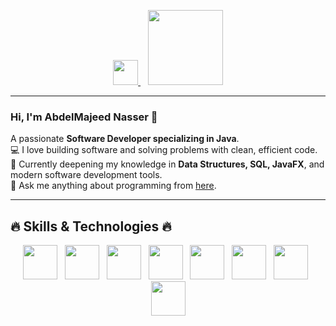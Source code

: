 <p align="center">
  <a href="https://www.linkedin.com/in/عبدالمجيد-ناصر-a04081298" target="_blank">
    <img src="https://cdn-icons-png.flaticon.com/512/174/174857.png" width="40" height="40"/>
  </a>
  &nbsp;&nbsp;
  <a href="https://codeforces.com/profile/mj.naser2005" target="_blank">
    <img src="https://sta.codeforces.com/s/97947/images/codeforces-logo-with-telegram.png" width="120"/>
  </a>
</p>

---

### Hi, I'm AbdelMajeed Nasser 👋  
A passionate **Software Developer specializing in Java**.  
💻 I love building software and solving problems with clean, efficient code.  
🧠 Currently deepening my knowledge in **Data Structures, SQL, JavaFX**, and modern software development tools.  
💬 Ask me anything about programming from [here](mailto:mj.naser2005@gmail.com).

---

## 🔥 Skills & Technologies 🔥  

<p align="center">
  <img src="https://cdn.jsdelivr.net/gh/devicons/devicon/icons/java/java-original.svg" width="55" height="55"/>
  &nbsp;
  <img src="https://share.google/images/f3WqyVLb02sOpvZEG" width="55" height="55"/> <!-- OOP -->
  &nbsp;
  <img src="https://cdn-icons-png.flaticon.com/512/2772/2772128.png" width="55" height="55"/> <!-- Data Structures -->
  &nbsp;
  <img src="https://cdn.jsdelivr.net/gh/devicons/devicon/icons/mysql/mysql-original.svg" width="55" height="55"/> <!-- SQL -->
  &nbsp;
  <img src="https://cdn.jsdelivr.net/gh/devicons/devicon/icons/javafx/javafx-original.svg" width="55" height="55"/> <!-- JavaFX -->
  &nbsp;
  <img src="https://cdn.jsdelivr.net/gh/devicons/devicon/icons/git/git-original.svg" width="55" height="55"/> <!-- Git -->
  &nbsp;
  <img src="https://cdn.jsdelivr.net/gh/devicons/devicon/icons/github/github-original.svg" width="55" height="55"/> <!-- GitHub -->
  &nbsp;
  <img src="https://cdn-icons-png.flaticon.com/512/953/953939.png" width="55" height="55"/> <!-- Databases -->
</p>
